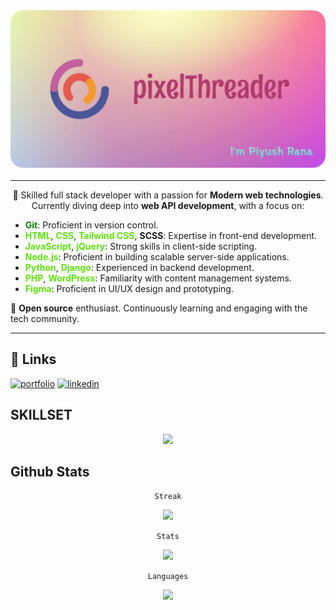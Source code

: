 <div style="border-radius: 20px; overflow: hidden; width: fit-content; display: inline-block;">
  <img src="./githubReadMe.jpg" alt="pixelThreader" style="border-radius: 20px;" />
</div>

<hr/>

<div>
    <p  align="center">
        🌟 Skilled full stack developer with a passion for <b>Modern web technologies</b>. Currently diving deep into <b>web API development</b>, with a focus on:
    </p>
    
- <b style="color:green;">Git</b>: Proficient in version control.
- <b style="color:#5ce30b;">HTML</b>, <b style="color:#5ce30b;">CSS</b>, <b style="color:#5ce30b;">Tailwind CSS</b>, <b>SCSS</b>: Expertise in front-end development.
- <b style="color:#5ce30b;">JavaScript</b>, <b style="color:#5ce30b;">jQuery</b>: Strong skills in client-side scripting.
- <b style="color:#5ce30b;">Node.js</b>: Proficient in building scalable server-side applications.
- <b style="color:#5ce30b;">Python</b>, <b style="color:#5ce30b;">Django</b>: Experienced in backend development.
- <b style="color:#5ce30b;">PHP</b>, <b style="color:#5ce30b;">WordPress</b>: Familiarity with content management systems.
- <b style="color:#5ce30b;">Figma</b>: Proficient in UI/UX design and prototyping.

🚀 <b>Open source</b> enthusiast. Continuously learning and engaging with the tech community.
</div>

<hr/>

## 🔗 Links

[![portfolio](https://img.shields.io/badge/my_portfolio-000?style=for-the-badge&logo=ko-fi&logoColor=white)](#)
[![linkedin](https://img.shields.io/badge/linkedin-0A66C2?style=for-the-badge&logo=linkedin&logoColor=white)](https://www.linkedin.com/in/piyushRana5080)


## SKILLSET

<p align="center">
    <img src="https://skillicons.dev/icons?i=git,html,css,tailwind,scss,js,jquery,nodejs,python,django,php,wordpress,figma,github,nextjs,react&perline=8" />
</p>

## Github Stats

<p align="center">
    <code>Streak</code>
</p>
<p align="center">
    <img src="https://github-readme-streak-stats.herokuapp.com?user=piyush20B&theme=synthwave&border_radius=7.1&date_format=j%20M%5B%20Y%5D" />
</p>


<p align="center">
    <code>Stats</code>
</p>
<p align="center">
    <img src="https://github-readme-stats.vercel.app/api?username=piyush20B&theme=synthwave&hide_border=false&include_all_commits=false&count_private=false" />
</p>


<p align="center">
    <code>Languages</code>
</p>
<p align="center">
    <img src="https://github-readme-stats.vercel.app/api/top-langs/?username=piyush20B&theme=synthwave&hide_border=false&include_all_commits=false&count_private=false&layout=compact" />
</p>

